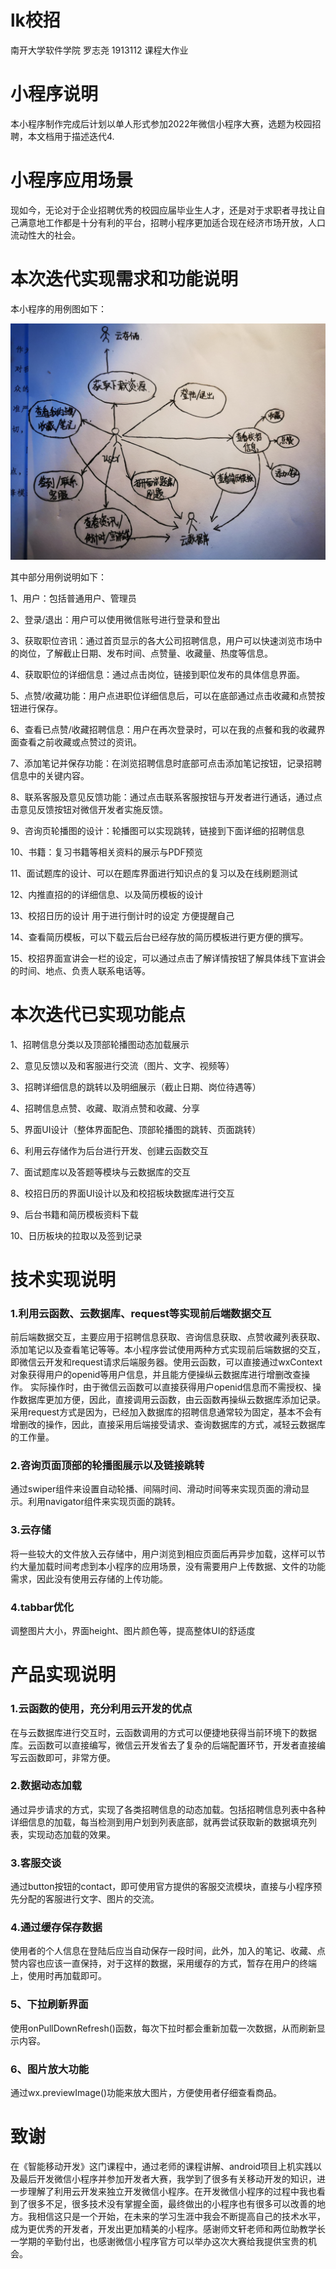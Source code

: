 # lk校招

南开大学软件学院 罗志尧 1913112 课程大作业

# 小程序说明

本小程序制作完成后计划以单人形式参加2022年微信小程序大赛，选题为校园招聘，本文档用于描述迭代4.

# 小程序应用场景

现如今，无论对于企业招聘优秀的校园应届毕业生人才，还是对于求职者寻找让自己满意地工作都是十分有利的平台，招聘小程序更加适合现在经济市场开放，人口流动性大的社会。

# 本次迭代实现需求和功能说明

本小程序的用例图如下：

![用例图](介绍文档.assets/用例图-1655213193595.jpg)

其中部分用例说明如下：

1、用户：包括普通用户、管理员

2、登录/退出：用户可以使用微信账号进行登录和登出

3、获取职位咨讯：通过首页显示的各大公司招聘信息，用户可以快速浏览市场中的岗位，了解截止日期、发布时间、点赞量、收藏量、热度等信息。

4、获取职位的详细信息：通过点击岗位，链接到职位发布的具体信息界面。

5、点赞/收藏功能：用户点进职位详细信息后，可以在底部通过点击收藏和点赞按钮进行保存。

6、查看已点赞/收藏招聘信息：用户在再次登录时，可以在我的点餐和我的收藏界面查看之前收藏或点赞过的资讯。

7、添加笔记并保存功能：在浏览招聘信息时底部可点击添加笔记按钮，记录招聘信息中的关键内容。

8、联系客服及意见反馈功能：通过点击联系客服按钮与开发者进行通话，通过点击意见反馈按钮对微信开发者实施反馈。

9、咨询页轮播图的设计：轮播图可以实现跳转，链接到下面详细的招聘信息

10、书籍：复习书籍等相关资料的展示与PDF预览

11、面试题库的设计、可以在题库界面进行知识点的复习以及在线刷题测试

12、内推直招的的详细信息、以及简历模板的设计

13、校招日历的设计 用于进行倒计时的设定 方便提醒自己

14、查看简历模板，可以下载云后台已经存放的简历模板进行更方便的撰写。

15、校招界面宣讲会一栏的设定，可以通过点击了解详情按钮了解具体线下宣讲会的时间、地点、负责人联系电话等。

# 本次迭代已实现功能点

1、招聘信息分类以及顶部轮播图动态加载展示

2、意见反馈以及和客服进行交流（图片、文字、视频等）

3、招聘详细信息的跳转以及明细展示（截止日期、岗位待遇等）

4、招聘信息点赞、收藏、取消点赞和收藏、分享

5、界面UI设计（整体界面配色、顶部轮播图的跳转、页面跳转）

6、利用云存储作为后台进行开发、创建云函数交互

7、面试题库以及答题等模块与云数据库的交互

8、校招日历的界面UI设计以及和校招板块数据库进行交互

9、后台书籍和简历模板资料下载

10、日历板块的拉取以及签到记录

# 技术实现说明

### 1.利用云函数、云数据库、request等实现前后端数据交互

前后端数据交互，主要应用于招聘信息获取、咨询信息获取、点赞收藏列表获取、添加笔记以及查看笔记等等。本小程序尝试使用两种方式实现前后端数据的交互，即微信云开发和request请求后端服务器。使用云函数，可以直接通过wxContext对象获得用户的openid等用户信息，并且能方便操纵云数据库进行增删改查操作。 实际操作时，由于微信云函数可以直接获得用户openid信息而不需授权、操作数据库更加方便，因此，直接调用云函数，由云函数再操纵云数据库添加记录。 采用request方式是因为，已经加入数据库的招聘信息通常较为固定，基本不会有增删改的操作，因此，直接采用后端接受请求、查询数据库的方式，减轻云数据库的工作量。

### 2.咨询页面顶部的轮播图展示以及链接跳转

通过swiper组件来设置自动轮播、间隔时间、滑动时间等来实现页面的滑动显示。利用navigator组件来实现页面的跳转。

### 3.云存储

将一些较大的文件放入云存储中，用户浏览到相应页面后再异步加载，这样可以节约大量加载时间考虑到本小程序的应用场景，没有需要用户上传数据、文件的功能需求，因此没有使用云存储的上传功能。

### 4.tabbar优化

调整图片大小，界面height、图片颜色等，提高整体UI的舒适度

# 产品实现说明

### 1.云函数的使用，充分利用云开发的优点

在与云数据库进行交互时，云函数调用的方式可以便捷地获得当前环境下的数据库。云函数可以直接编写，微信云开发省去了复杂的后端配置环节，开发者直接编写云函数即可，非常方便。

### 2.数据动态加载

通过异步请求的方式，实现了各类招聘信息的动态加载。包括招聘信息列表中各种详细信息的加载，每当检测到用户划到列表底部，就再尝试获取新的数据填充列表，实现动态加载的效果。

### 3.客服交谈

通过button按钮的contact，即可使用官方提供的客服交流模块，直接与小程序预先分配的客服进行文字、图片的交流。 

### 4.通过缓存保存数据

使用者的个人信息在登陆后应当自动保存一段时间，此外，加入的笔记、收藏、点赞内容也应该一直保持，对于这样的数据，采用缓存的方式，暂存在用户的终端上，使用时再加载即可。

### 5、下拉刷新界面

使用onPullDownRefresh()函数，每次下拉时都会重新加载一次数据，从而刷新显示内容。

### 6、图片放大功能

通过wx.previewImage()功能来放大图片，方便使用者仔细查看商品。

# 致谢

在《智能移动开发》这门课程中，通过老师的课程讲解、android项目上机实践以及最后开发微信小程序并参加开发者大赛，我学到了很多有关移动开发的知识，进一步理解了利用云开发来独立开发微信小程序。在开发微信小程序的过程中我也看到了很多不足，很多技术没有掌握全面，最终做出的小程序也有很多可以改善的地方。我相信这只是一个开始，在未来的学习生涯中我会不断提高自己的技术水平，成为更优秀的开发者，开发出更加精美的小程序。感谢师文轩老师和两位助教学长一学期的辛勤付出，也感谢微信小程序官方可以举办这次大赛给我提供宝贵的机会。
